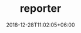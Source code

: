 ---
title: "reporter"
date: 2018-12-28T11:02:05+06:00 
# type don't remove or customize
type : "docs"
---